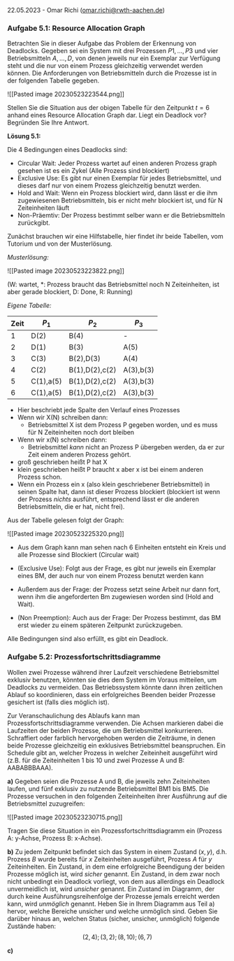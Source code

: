 22.05.2023 - Omar Richi (omar.richi@rwth-aachen.de)

### Aufgabe 5.1: Resource Allocation Graph

Betrachten Sie in dieser Aufgabe das Problem der Erkennung von Deadlocks. Gegeben sei ein System mit drei Prozessen $P1, . . . , P3$ und vier Betriebsmitteln $A, . . . ,D$, von denen jeweils nur ein Exemplar zur Verfügung steht und die nur von einem Prozess gleichzeitig verwendet werden können. Die
Anforderungen von Betriebsmitteln durch die Prozesse ist in der folgenden Tabelle gegeben.

![[Pasted image 20230523223544.png]]

Stellen Sie die Situation aus der obigen Tabelle für den Zeitpunkt $t = 6$ anhand eines Resource Allocation Graph dar. Liegt ein Deadlock vor? Begründen Sie Ihre Antwort.

**Lösung 5.1:**

Die 4 Bedingungen eines Deadlocks sind:

- Circular Wait: Jeder Prozess wartet auf einen anderen Prozess graph gesehen ist es ein Zykel (Alle Prozess sind blockiert)
- Exclusive Use: Es gibt nur einen Exemplar für jedes Betriebsmittel, und dieses darf nur von einem Prozess gleichzeitig benutzt werden.
- Hold and Wait: Wenn ein Prozess blockiert wird, dann lässt er die ihm zugewiesenen Betriebsmitteln, bis er nicht mehr blockiert ist, und für N Zeiteinheiten läuft
- Non-Präemtiv: Der Prozess bestimmt selber wann er die Betriebsmitteln zurückgibt.

Zunächst brauchen wir eine Hilfstabelle, hier findet ihr beide Tabellen, vom Tutorium und von der Musterlösung.

*Musterlösung:* 

![[Pasted image 20230523223822.png]]

(W: wartet, \*: Prozess braucht das Betriebsmittel noch N Zeiteinheiten, ist aber gerade blockiert, D: Done, R: Running)

*Eigene Tabelle:*

| Zeit | $P_1$     | $P_2$          | $P_3$     |
| ---- | --------- | -------------- | --------- |
| 1    | D(2)      | B(4)           | -         |
| 2    | D(1)      | B(3)           | A(5)      |
| 3    | C(3)      | B(2),D(3)      | A(4)      |
| 4    | C(2)      | B(1),D(2),c(2) | A(3),b(3) |
| 5    | C(1),a(5) | B(1),D(2),c(2) | A(3),b(3) |
| 6    | C(1),a(5) | B(1),D(2),c(2) | A(3),b(3) | 

- Hier beschriebt jede Spalte den Verlauf eines Prozesses
- Wenn wir X(N) schreiben dann:
	- Betriebsmittel X ist dem Prozess P gegeben worden, und es muss für N Zeiteinheiten noch dort bleiben
- Wenn wir x(N) schreiben dann:
	- Betriebsmittel *kann* nicht an Prozess P übergeben werden, da er zur Zeit einem anderen Prozess gehört.
- groß geschrieben heißt P hat X
- klein geschrieben heißt P braucht x aber x ist bei einem anderen Prozess schon.
- Wenn ein Prozess ein x (also klein geschriebener Betriebsmittel) in seinen Spalte hat, dann ist dieser Prozess blockiert (blockiert ist wenn der Prozess *nichts* ausführt, entsprechend lässt er die anderen Betriebsmitteln, die er hat, nicht frei).

Aus der Tabelle gelesen folgt der Graph:

![[Pasted image 20230523225320.png]]

- Aus dem Graph kann man sehen nach 6 Einheiten entsteht ein Kreis und alle Prozesse sind Blockiert (Circular wait)

- (Exclusive Use): Folgt aus der Frage, es gibt nur jeweils ein Exemplar eines BM, der auch nur von einem Prozess benutzt werden kann
- Außerdem aus der Frage: der Prozess setzt seine Arbeit nur dann fort, wenn ihm die angeforderten Bm zugewiesen worden sind (Hold and Wait).
- (Non Preemption): Auch aus der Frage: Der Prozess bestimmt, das BM erst wieder zu einem späteren Zeitpunkt zurückzugeben.

Alle Bedingungen sind also erfüllt, es gibt ein Deadlock.

### Aufgabe 5.2: Prozessfortschrittsdiagramme

Wollen zwei Prozesse während ihrer Laufzeit verschiedene Betriebsmittel exklusiv benutzen, könnten sie dies dem System im Voraus mitteilen, um Deadlocks zu vermeiden. Das Betriebssystem könnte dann ihren zeitlichen Ablauf so koordinieren, dass ein erfolgreiches Beenden beider Prozesse gesichert ist (falls dies möglich ist).

Zur Veranschaulichung des Ablaufs kann man Prozessfortschrittsdiagramme verwenden. Die Achsen markieren dabei die Laufzeiten der beiden Prozesse, die um Betriebsmittel konkurrieren. Schraffiert oder farblich hervorgehoben werden die Zeiträume, in denen beide Prozesse gleichzeitig ein exklusives Betriebsmittel beanspruchen. Ein Schedule gibt an, welcher Prozess in welcher Zeiteinheit ausgeführt wird (z.B. für die Zeiteinheiten 1 bis 10 und zwei Prozesse A und B: AABABBBAAA).

**a)** Gegeben seien die Prozesse A und B, die jeweils zehn Zeiteinheiten laufen, und fünf exklusiv zu nutzende Betriebsmittel BM1 bis BM5. Die Prozesse versuchen in den folgenden Zeiteinheiten ihrer Ausführung auf die Betriebsmittel zuzugreifen:

![[Pasted image 20230523230715.png]]

Tragen Sie diese Situation in ein Prozessfortschrittsdiagramm ein (Prozess A: y-Achse, Prozess B: x-Achse).

**b)** Zu jedem Zeitpunkt befindet sich das System in einem Zustand $(x, y)$, d.h. Prozess $B$ wurde bereits für $x$ Zeiteinheiten ausgeführt, Prozess $A$ für $y$ Zeiteinheiten. Ein Zustand, in dem eine erfolgreiche Beendigung der beiden Prozesse möglich ist, wird _sicher_ genannt. Ein Zustand, in dem zwar noch nicht unbedingt ein Deadlock vorliegt, von dem aus allerdings ein Deadlock unvermeidlich ist, wird _unsicher_ genannt. Ein Zustand im Diagramm, der durch keine Ausführungsreihenfolge der Prozesse jemals erreicht werden kann, wird _unmöglich_ genannt. Heben Sie in Ihrem Diagramm aus Teil a) hervor, welche Bereiche unsicher und welche unmöglich sind. Geben Sie darüber hinaus an, welchen Status (sicher, unsicher, unmöglich) folgende Zustände haben:
$$(2, 4); (3, 2); (8, 10); (6, 7)$$

**c)**